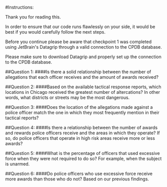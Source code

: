 #Instructions:

Thank you for reading this.

In order to ensure that our code runs flawlessly on your side, it would 
be best if you would carefully follow the next steps.

Before you continue please be aware that checkpoint 1 was completed 
using JetBrain's Datagrip through a valid connection to the CPDB database.

Please make sure to download Datagrip and properly set up the connection to the CPDB 
database.

##Question 1:
####Is there a solid relationship between the number of allegations that each officer receives and the amount of awards received?


##Question 2:
####Based on the available tactical response reports, which locations in Chicago received the greatest number of altercations? In other words, what districts or streets may be the most dangerous.


##Question 3:
####Does the location of the allegations made against a police officer match the one in which they most frequently mention in their tactical reports?


##Question 4:
####Is there a relationship between the number of awards and rewards police officers receive and the areas in which they operate? If so, do police officers that operate in high risk areas receive more or less awards?


##Question 5:
####What is the percentage of officers that used excessive force when they were not required to do so?  For example, when the subject is unarmed.


##Question 6:
####Do police officers who use excessive force receive more awards than those who do not? Based on our previous findings.

